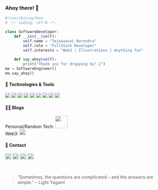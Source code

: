 ### Ahoy there! 👋

```python
#!/usr/bin/python
# -*- coding: utf-8 -*-

class SoftwareDeveloper:
    def __init__(self):
        self.name = "Tejaaswini Narendra"
        self.role = "FullStack Developer"
        self.interests = "Web3 | Illustrations | Anything fun"
        
    def say_ahoy(self):
        print("Thank you for dropping by! 🚀")
me = SoftwareEngineer()
me.say_ahoy()
```


#### 🔧 Technologies & Tools

![](https://img.shields.io/badge/OS-Linux-informational?style=flat&logo=linux&logoColor=white&color=6aa6f8)
![](https://img.shields.io/badge/Editor-VS_Code-informational?style=flat&logo=visual-studio-code&logoColor=white&color=6aa6f8)
![](https://img.shields.io/badge/Code-Python-informational?style=flat&logo=python&logoColor=white&color=6aa6f8)
![](https://img.shields.io/badge/Code-Django-informational?style=flat&logo=django&logoColor=white&color=6aa6f8)
![](https://img.shields.io/badge/Code-JavaScript-informational?style=flat&logo=javascript&logoColor=white&color=6aa6f8)
![](https://img.shields.io/badge/Code-React-informational?style=flat&logo=react&logoColor=white&color=6aa6f8)
![](https://img.shields.io/badge/Tools-MongoDB-informational?style=flat&logo=mongodb&logoColor=white&color=6aa6f8)
![](https://img.shields.io/badge/Tools-PostgreSQL-informational?style=flat&logo=postgresql&logoColor=white&color=6aa6f8)
![](https://img.shields.io/badge/Tools-Docker-informational?style=flat&logo=docker&logoColor=white&color=6aa6f8)


#### ✍🏻 Blogs
Personal/Random Tech: [<img src="https://cdn-icons-png.flaticon.com/512/5968/5968933.png" width="40px" />](https://medium.com/@tejnaren07) <br />
Web3: [<img src="https://user-images.githubusercontent.com/30696079/186565673-27a8a900-703c-40e7-a524-57b8861c75ad.png" width="20px" />](https://blog.bunsamosa.org/)

#### 📇 Contact

[<img src="https://user-images.githubusercontent.com/30696079/186562900-92a4a3c7-0643-4d67-8337-43264e1e0844.png" width="20"/>](https://www.linkedin.com/in/tejaaswini/)        [<img src="https://user-images.githubusercontent.com/30696079/186565483-c6a8de96-ec86-4889-9a99-d0ac31c237cb.png" width="20"/>](https://twitter.com/tejnaren07)    [<img src="https://user-images.githubusercontent.com/30696079/186563590-cc9c0bc9-d1bf-403f-a795-ecc66cb6d3b3.png" width="20"/>](mailto:user@example.com)   [<img src="https://cdn-icons-png.flaticon.com/512/922/922699.png" width="20px">](https://tejaaswini.super.site/)

<br />

> “Sometimes, the questions are complicated – and the answers are simple.” – Light Yagami

